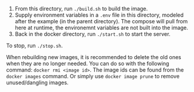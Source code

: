 1. From this directory, run `./build.sh` to build the image.
2. Supply environment variables in a `.env` file in this directory, modeled after the example (in the parent directory). The compose will pull from here at runtime, the environemnt variables are not built into the image.
3. Back in the docker directory, run `./start.sh` to start the server.

To stop, run `./stop.sh`.

When rebuilding new images, it is recommended to delete the old ones when they are no longer needed. You can do so with the following command: `docker rmi <image id>`. The image ids can be found from the `docker images` command. Or simply use `docker image prune` to remove unused/dangling images.
